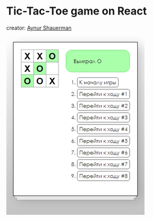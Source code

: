 # Tic-Tac-Toe game on React

creator: [Aynur Shauerman](https://github.com/aykuli/)

![game screenshot](./screenshot.jpg)
